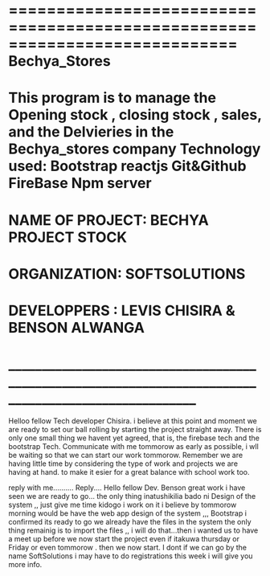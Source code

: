 ============================================================================
                         Bechya_Stores
=============================================================================
This program is to manage the Opening stock , closing stock , sales, and the Delvieries in the Bechya_stores company
 Technology used:
Bootstrap
reactjs
Git&Github
FireBase
Npm server
======================================================================================================
#        NAME OF PROJECT: BECHYA PROJECT STOCK
#        ORGANIZATION:  SOFTSOLUTIONS
#        DEVELOPPERS :  LEVIS CHISIRA & BENSON ALWANGA
#   ______________________________________________________________________________________________________

Helloo fellow Tech developer Chisira. i believe at this point and moment we are ready to set our ball rolling by starting the project straight away.
There is only one small thing we havent yet agreed, that is, the firebase tech and the bootstrap Tech. 
Communicate with me tommorow as early as possible, i wll be waiting so that we can start our work tommorow.
Remember we are having little time by considering the type of work and projects we are having at hand. to make it esier for a great balance with school work too.

reply with me..........
Reply....
Hello fellow Dev. Benson great work i have seen we are ready to go... the only thing inatushikilia bado ni Design of the system ,, just give me time kidogo i work on it i believe by tommorow morning would be have the web app design of the system ,,, Bootstrap i confirmed its ready to go we already have the files in the system the only thing remainig is to import the files ,, i will do that...then i wanted us to have a meet up before we now start the project even if itakuwa thursday or Friday or even tommorow . then we now start.
I dont if we can go by the name SoftSolutions i may have to do registrations this week i will give you more info.

